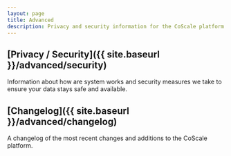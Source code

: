```yaml
---
layout: page
title: Advanced
description: Privacy and security information for the CoScale platform.
---
```


## [Privacy / Security]({{ site.baseurl }}/advanced/security)
Information about how are system works and security measures we take to ensure your data stays safe and available.

## [Changelog]({{ site.baseurl }}/advanced/changelog)
A changelog of the most recent changes and additions to the CoScale platform.
